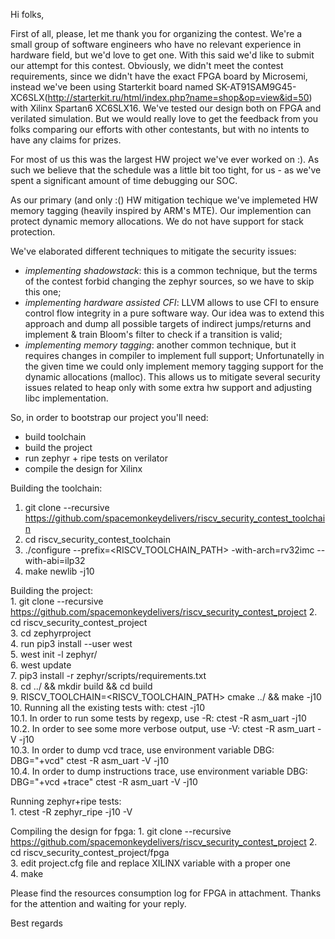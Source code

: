 Hi folks,

First of all, please, let me thank you for organizing the contest.  We're a
small group of software engineers who have no relevant experience in hardware
field, but we'd love to get one. With this said we'd like to submit our attempt
for this contest.  Obviously, we didn't meet the contest requirements, since we
didn't have the exact FPGA board by Microsemi, instead we've been using
Starterkit board named
SK-AT91SAM9G45-XC6SLX(http://starterkit.ru/html/index.php?name=shop&op=view&id=50)
with Xilinx Spartan6 XC6SLX16. We've tested our design both on FPGA and
verilated simulation.  But we would really love to get the feedback from you
folks comparing our efforts with other contestants, but with no intents to have
any claims for prizes.

For most of us this was the largest HW project we've ever worked on :). As such
we believe that the schedule was a little bit too tight, for us - as we've spent
a significant amount of time debugging our SOC.

As our primary (and only :() HW mitigation techique we've implemeted HW memory
tagging (heavily inspired by ARM's MTE). Our implemention can protect
dynamic memory allocations. We do not have support for stack protection.

We've elaborated different techniques to mitigate the security issues:

- _implementing shadowstack_: this is a common technique, but the terms of the
contest forbid changing the zephyr sources, so we have to skip this one;
- _implementing hardware assisted CFI_: LLVM allows to use CFI to ensure
control flow integrity in a pure software way. Our idea was to extend this
approach and dump all possible targets of indirect jumps/returns and implement
& train Bloom's filter to check if a transition is valid;
- _implementing memory tagging_: another common technique, but it requires
changes in compiler to implement full support; Unfortunatelly in the given time
we could only implement memory tagging support for the dynamic allocations
(malloc). This allows us to mitigate several security issues related to heap
only with some extra hw support and adjusting libc implementation.

So, in order to bootstrap our project you'll need:
- build toolchain
- build the project
- run zephyr + ripe tests on verilator
- compile the design for Xilinx

Building the toolchain:  
1. git clone --recursive https://github.com/spacemonkeydelivers/riscv_security_contest_toolchain
1. cd riscv_security_contest_toolchain  
1. ./configure --prefix=<RISCV_TOOLCHAIN_PATH> -with-arch=rv32imc --with-abi=ilp32  
1. make newlib -j10  

Building the project:  
    1. git clone --recursive https://github.com/spacemonkeydelivers/riscv_security_contest_project
    2. cd riscv_security_contest_project  
    3. cd zephyrproject  
    4. run pip3 install --user west  
    5. west init -l zephyr/  
    6. west update  
    7. pip3 install -r zephyr/scripts/requirements.txt  
    8. cd ../ && mkdir build && cd build  
    9. RISCV_TOOLCHAIN=<RISCV_TOOLCHAIN_PATH> cmake  ../ && make -j10  
    10. Running all the existing tests with: ctest -j10   
        10.1. In order to run some tests by regexp, use -R: ctest -R asm_uart -j10  
        10.2. In order to see some more verbose output, use -V: ctest -R asm_uart -V -j10  
        10.3. In order to dump vcd trace, use environment variable DBG: DBG="+vcd" ctest -R asm_uart -V -j10  
        10.4. In order to dump instructions trace, use environment variable DBG: DBG="+vcd +trace" ctest -R asm_uart -V -j10  

Running zephyr+ripe tests:  
    1. ctest -R zephyr_ripe -j10 -V  
  
Compiling the design for fpga: 
    1. git clone --recursive https://github.com/spacemonkeydelivers/riscv_security_contest_project
    2. cd riscv_security_contest_project/fpga  
    3. edit project.cfg file and replace XILINX variable with a proper one  
    4. make  

Please find the resources consumption log for FPGA in attachment.
Thanks for the attention and waiting for your reply.

Best regards
